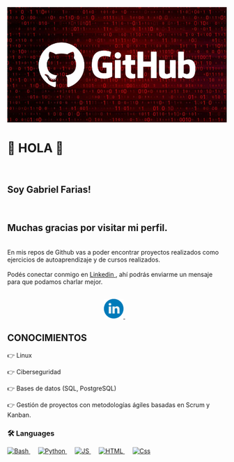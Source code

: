 <img src="/img/Banner.jpg" alt="Banner">

<p>
  <samp>
    <h1>👋 HOLA 👋</h1> 
    <br>
    <h2>Soy Gabriel Farias!</h2>
    <br>
    <h2>Muchas gracias por visitar mi perfil.</h2>
  </samp>
</p>
<p>
  <br>
    En mis repos de Github vas a poder encontrar proyectos realizados como ejercicios de autoaprendizaje y de cursos realizados.
    <br><br>
    Podés conectar conmigo en <a href="" target="_blank"> Linkedin </a>, ahí podrás enviarme un mensaje para que podamos        charlar mejor.
    <br><br>
</p>

<p align="center">
  
  <a href="https://www.linkedin.com/in/gabriel-alejandro-farias-581577186/" target="_blank">
    <img src="/img/social/linkedin.svg" width="45px" alt="LinkedIn">
  </a> &nbsp; &nbsp;
  
</p>

## CONOCIMIENTOS

👉 Linux

👉 Ciberseguridad

👉 Bases de datos (SQL, PostgreSQL)

👉 Gestión de proyectos con metodologías ágiles basadas en Scrum y Kanban.

### 🛠 Languages

<p align="left">

   <a href="https://www.gnu.org/">
    <img alt="Bash" src="https://img.shields.io/badge/Bash-4EAA25?style=for-the-badge&logo=gnubash&logoColor=white"/>
  </a>
   &emsp;
  
  <a href="https://python.org/">
    <img alt="Python" src="https://img.shields.io/badge/Python-3776AB?style=for-the-badge&logo=python&logoColor=white"/>
  </a>
   &emsp;

  <a href="https://www.javascript.com/en/">
    <img alt="JS" src="https://img.shields.io/badge/JS-F7DF1E?style=for-the-badge&logo=javascript&logoColor=white"/>
  </a>
   &emsp;

 <a href="https://www.html.com/en/">
    <img alt="HTML" src="https://img.shields.io/badge/Html-E44D26?style=for-the-badge&logo=html5&logoColor=white"/>
  </a>
   &emsp;

   <a href="https://www.css.com/en/">
    <img alt="Css" src="https://img.shields.io/badge/Css-4481EB?style=for-the-badge&logo=css3&logoColor=white"/>
  </a>
  
</p>  
